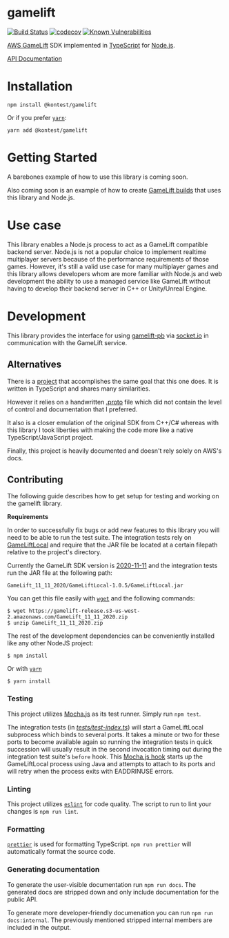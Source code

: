 gamelift
===========

[![Build Status](https://travis-ci.org/therealsamf/gamelift.svg?branch=master)](https://travis-ci.org/therealsamf/gamelift)
[![codecov](https://codecov.io/gh/therealsamf/gamelift/branch/master/graph/badge.svg)](https://codecov.io/gh/therealsamf/gamelift)
[![Known Vulnerabilities](https://snyk.io/test/github/therealsamf/gamelift/badge.svg)](https://snyk.io/test/github/therealsamf/gamelift)


[AWS GameLift](https://aws.amazon.com/gamelift/) SDK implemented in [TypeScript](https://www.typescriptlang.org/) for [Node.js](https://nodejs.org/en/).

[API Documentation](https://docs.kontest.io/gamelift/latest/index.html)

# Installation

```terminal
npm install @kontest/gamelift
```

Or if you prefer [`yarn`](https://classic.yarnpkg.com/en/):

```terminal
yarn add @kontest/gamelift
```

# Getting Started

A barebones example of how to use this library is coming soon.

Also coming soon is an example of how to create [GameLift builds](https://docs.aws.amazon.com/gamelift/latest/developerguide/gamelift-build-cli-uploading.html) that uses this library and Node.js.

# Use case

This library enables a Node.js process to act as a GameLift compatible backend server. Node.js is not a popular choice to implement realtime multiplayer servers because of the performance requirements of those games. However, it's still a valid use case for many multiplayer games and this library allows developers whom are more familiar with Node.js and web development the ability to use a managed service like GameLift without having to develop their backend server in C++ or Unity/Unreal Engine.

# Development

This library provides the interface for using [gamelift-pb](../gamelift-pb/) via [socket.io](https://socket.io/) in communication with the GameLift service.

## Alternatives

There is a [project](https://github.com/dplusic/GameLift-Nodejs-ServerSDK) that accomplishes the same goal that this one does. It is written in TypeScript and shares many similarities.

However it relies on a handwritten [.proto](https://developers.google.com/protocol-buffers/docs/reference/proto3-spec) file which did not contain the level of control and documentation that I preferred.

It also is a closer emulation of the original SDK from C++/C# whereas with this library I took liberties with making the code more like a native TypeScript/JavaScript project.

Finally, this project is heavily documented and doesn't rely solely on AWS's docs.

## Contributing

The following guide describes how to get setup for testing and working on the gamelift library.

**Requirements**

In order to successfully fix bugs or add new features to this library you will need to be able to run the test suite. The integration tests rely on [GameLiftLocal](https://docs.aws.amazon.com/gamelift/latest/developerguide/integration-testing-local.html) and require that the JAR file be located at a certain filepath relative to the project's directory.

Currently the GameLift SDK version is [2020-11-11](https://docs.aws.amazon.com/gamelift/latest/developerguide/release-notes.html#release-notes-11112020) and the integration tests run the JAR file at the following path:

```
GameLift_11_11_2020/GameLiftLocal-1.0.5/GameLiftLocal.jar
```

You can get this file easily with [`wget`](https://www.gnu.org/software/wget/) and the following commands:

```terminal
$ wget https://gamelift-release.s3-us-west-2.amazonaws.com/GameLift_11_11_2020.zip
$ unzip GameLift_11_11_2020.zip
```

The rest of the development dependencies can be conveniently installed like any other NodeJS project:

```terminal
$ npm install
```

Or with [`yarn`](https://yarnpkg.com/)

```terminal
$ yarn install
```

### Testing

This project utilizes [Mocha.js](https://mochajs.org/) as its test runner. Simply run `npm test`.

The integration tests (in [*tests/test-index.ts*](https://github.com/therealsamf/gamelift/blob/362758d2a118d53d4847f680aa4679b4ade6838a/tests/test-index.ts)) will start a GameLiftLocal subprocess which binds to several ports. It takes a minute or two for these ports to become available again so running the integration tests in quick succession will usually result in the second invocation timing out during the integration test suite's `before` hook. This [Mocha.js hook](https://mochajs.org/#hooks) starts up the GameLiftLocal process using Java and attempts to attach to its ports and will retry when the process exits with EADDRINUSE errors.

### Linting

This project utilizes [`eslint`](https://eslint.org/) for code quality. The script to run to lint your changes is `npm run lint`.

### Formatting

[`prettier`](https://prettier.io/) is used for formatting TypeScript. `npm run prettier` will automatically format the source code.

### Generating documentation

To generate the user-visible documentation run `npm run docs`. The generated docs are stripped down and only include documentation for the public API.

To generate more developer-friendly documenation you can run `npm run docs:internal`. The previously mentioned stripped internal members are included in the output.

